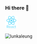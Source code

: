 ### Hi there 👋

<!--
**lunkaleung/lunkaleung** is a ✨ _special_ ✨ repository because its `README.md` (this file) appears on your GitHub profile.

Here are some ideas to get you started:

- 🔭 I’m currently working on ...
- 🌱 I’m currently learning ...
- 👯 I’m looking to collaborate on ...
- 🤔 I’m looking for help with ...
- 💬 Ask me about ...
- 📫 How to reach me: ...
- 😄 Pronouns: ...
- ⚡ Fun fact: ...
-->

<img src="react-original-wordmark.svg" alt="c" width="40" height="40"/>

<p align="left">
<img align="left" src="https://github-readme-stats.vercel.app/api/top-langs/?username=lunkaleung&layout=compact&hide=html" alt="lunkaleung" />
</p>
